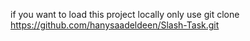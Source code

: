 if you want to load this project locally only use 
git clone https://github.com/hanysaadeldeen/Slash-Task.git
